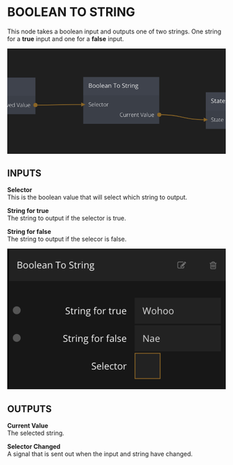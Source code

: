 # BOOLEAN TO STRING

This node takes a boolean input and outputs one of two strings. One string for a **true** input and one for a **false** input.

![](boolean-to-string.png ':class=img-size-m')

## INPUTS

**Selector**  
This is the boolean value that will select which string to output.

**String for true**  
The string to output if the selector is true.

**String for false**  
The string to output if the selecor is false.

![](boolean-to-string-props.png ':class=img-size-m')

## OUTPUTS

**Current Value**  
The selected string.

**Selector Changed**  
A signal that is sent out when the input and string have changed.
